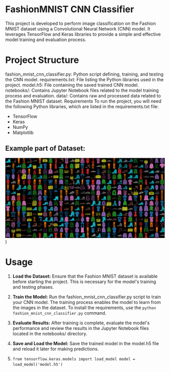 # FashionMNIST CNN Classifier
This project is developed to perform image classification on the Fashion MNIST dataset using a Convolutional Neural Network (CNN) model. It leverages TensorFlow and Keras libraries to provide a simple and effective model training and evaluation process.

# Project Structure
fashion_mnist_cnn_classifier.py: Python script defining, training, and testing the CNN model.
requirements.txt: File listing the Python libraries used in the project.
model.h5: File containing the saved trained CNN model.
notebooks/: Contains Jupyter Notebook files related to the model training process and evaluation.
data/: Contains raw and processed data related to the Fashion MNIST dataset.
Requirements
To run the project, you will need the following Python libraries, which are listed in the requirements.txt file:

- TensorFlow
- Keras
- NumPy
- Matplotlib

## Example part of Dataset:

![Data Image](https://github.com/ZeynepBehsi/FashionMNIST-CNN-Classifier/blob/main/assets/dataimages.png))

# Usage
1. **Load the Dataset:** Ensure that the Fashion MNIST dataset is available before starting the project. This is necessary for the model's training and testing phases.
2. **Train the Model:** Run the fashion_mnist_cnn_classifier.py script to train your CNN model. The training process enables the model to learn from the images in the dataset.
   To install the requirements, use the `python fashion_mnist_cnn_classifier.py` command.
   
3. **Evaluate Results:** After training is complete, evaluate the model's performance and review the results in the Jupyter Notebook files located in the notebooks/ directory.
4. **Save and Load the Model:** Save the trained model in the model.h5 file and reload it later for making predictions.
5. `from tensorflow.keras.models import load_model
model = load_model('model.h5')`

